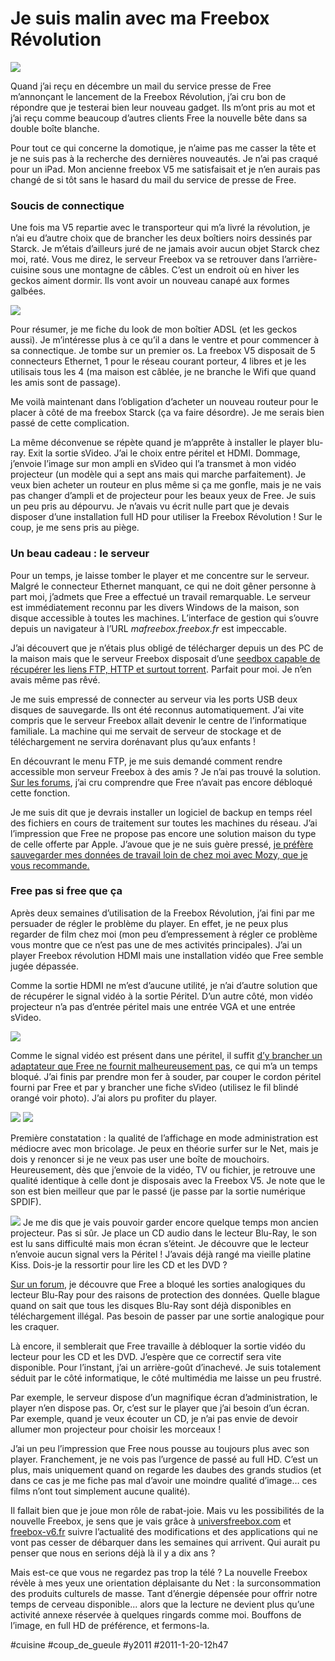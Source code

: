 # Je suis malin avec ma Freebox Révolution

![](_i/adaptateur-peritel-malefemelle-3xrca-s-video-64112891.webp)

Quand j’ai reçu en décembre un mail du service presse de Free m’annonçant le lancement de la Freebox Révolution, j’ai cru bon de répondre que je testerai bien leur nouveau gadget. Ils m’ont pris au mot et j’ai reçu comme beaucoup d’autres clients Free la nouvelle bête dans sa double boîte blanche.

Pour tout ce qui concerne la domotique, je n’aime pas me casser la tête et je ne suis pas à la recherche des dernières nouveautés. Je n’ai pas craqué pour un iPad. Mon ancienne freebox V5 me satisfaisait et je n’en aurais pas changé de si tôt sans le hasard du mail du service de presse de Free.

### Soucis de connectique

Une fois ma V5 repartie avec le transporteur qui m’a livré la révolution, je n’ai eu d’autre choix que de brancher les deux boîtiers noirs dessinés par Starck. Je m’étais d’ailleurs juré de ne jamais avoir aucun objet Starck chez moi, raté. Vous me direz, le serveur Freebox va se retrouver dans l’arrière-cuisine sous une montagne de câbles. C’est un endroit où en hiver les geckos aiment dormir. Ils vont avoir un nouveau canapé aux formes galbées.

![](_i/free1.webp)

Pour résumer, je me fiche du look de mon boîtier ADSL (et les geckos aussi). Je m’intéresse plus à ce qu’il a dans le ventre et pour commencer à sa connectique. Je tombe sur un premier os. La freebox V5 disposait de 5 connecteurs Ethernet, 1 pour le réseau courant porteur, 4 libres et je les utilisais tous les 4 (ma maison est câblée, je ne branche le Wifi que quand les amis sont de passage).

Me voilà maintenant dans l’obligation d’acheter un nouveau routeur pour le placer à côté de ma freebox Starck (ça va faire désordre). Je me serais bien passé de cette complication.

La même déconvenue se répète quand je m’apprête à installer le player blu-ray. Exit la sortie sVideo. J’ai le choix entre péritel et HDMI. Dommage, j’envoie l’image sur mon ampli en sVideo qui l’a transmet à mon vidéo projecteur (un modèle qui a sept ans mais qui marche parfaitement). Je veux bien acheter un routeur en plus même si ça me gonfle, mais je ne vais pas changer d’ampli et de projecteur pour les beaux yeux de Free. Je suis un peu pris au dépourvu. Je n’avais vu écrit nulle part que je devais disposer d’une installation full HD pour utiliser la Freebox Révolution ! Sur le coup, je me sens pris au piège.

### Un beau cadeau : le serveur

Pour un temps, je laisse tomber le player et me concentre sur le serveur. Malgré le connecteur Ethernet manquant, ce qui ne doit gêner personne à part moi, j’admets que Free a effectué un travail remarquable. Le serveur est immédiatement reconnu par les divers Windows de la maison, son disque accessible à toutes les machines. L’interface de gestion qui s’ouvre depuis un navigateur à l’URL *mafreebox.freebox.fr* est impeccable.

J’ai découvert que je n’étais plus obligé de télécharger depuis un des PC de la maison mais que le serveur Freebox disposait d’une [seedbox capable de récupérer les liens FTP, HTTP et surtout torrent](http://www.universfreebox.com/article13048.html). Parfait pour moi. Je n’en avais même pas rêvé.

Je me suis empressé de connecter au serveur via les ports USB deux disques de sauvegarde. Ils ont été reconnus automatiquement. J’ai vite compris que le serveur Freebox allait devenir le centre de l’informatique familiale. La machine qui me servait de serveur de stockage et de téléchargement ne servira dorénavant plus qu’aux enfants !

En découvrant le menu FTP, je me suis demandé comment rendre accessible mon serveur Freebox à des amis ? Je n’ai pas trouvé la solution. [Sur les forums](http://freebox.toosurtoo.com/forum/viewtopic.php?f=4&t=659), j’ai cru comprendre que Free n’avait pas encore débloqué cette fonction.

Je me suis dit que je devrais installer un logiciel de backup en temps réel des fichiers en cours de traitement sur toutes les machines du réseau. J’ai l’impression que Free ne propose pas encore une solution maison du type de celle offerte par Apple. J’avoue que je ne suis guère pressé, [je préfère sauvegarder mes données de travail loin de chez moi avec Mozy, que je vous recommande.](https://mozy.com/?ref=C8TWQ5)

### Free pas si free que ça

Après deux semaines d’utilisation de la Freebox Révolution, j’ai fini par me persuader de régler le problème du player. En effet, je ne peux plus regarder de film chez moi (mon peu d’empressement à régler ce problème vous montre que ce n’est pas une de mes activités principales). J’ai un player Freebox révolution HDMI mais une installation vidéo que Free semble jugée dépassée.

Comme la sortie HDMI ne m’est d’aucune utilité, je n’ai d’autre solution que de récupérer le signal vidéo à la sortie Péritel. D’un autre côté, mon vidéo projecteur n’a pas d’entrée péritel mais une entrée VGA et une entrée sVideo.

[![](_i/scart_adap1.gif)](http://pinouts.ru/VideoCables/scart_adapter_pinout.shtml)

Comme le signal vidéo est présent dans une péritel, il suffit [d’y brancher un adaptateur que Free ne fournit malheureusement pas](http://www.amazon.fr/Adaptateur-P%C3%A9ritel-gigogne-femelle-InETOut/dp/B0017ZH80C/ref=dp_cp_ob_ce_image_1), ce qui m’a un temps bloqué. J’ai finis par prendre mon fer à souder, par couper le cordon péritel fourni par Free et par y brancher une fiche sVideo (utilisez le fil blindé orangé voir photo). J’ai alors pu profiter du player.

[![](None)](http://www.amazon.fr/Adaptateur-P%C3%A9ritel-gigogne-femelle-InETOut/dp/B0017ZH80C/ref=dp_cp_ob_ce_image_1)
![](_i/free2.webp)

Première constatation : la qualité de l’affichage en mode administration est médiocre avec mon bricolage. Je peux en théorie surfer sur le Net, mais je dois y renoncer si je ne veux pas user une boîte de mouchoirs. Heureusement, dès que j’envoie de la vidéo, TV ou fichier, je retrouve une qualité identique à celle dont je disposais avec la Freebox V5. Je note que le son est bien meilleur que par le passé (je passe par la sortie numérique SPDIF).

![](_i/free3.webp)
Je me dis que je vais pouvoir garder encore quelque temps mon ancien projecteur. Pas si sûr. Je place un CD audio dans le lecteur Blu-Ray, le son est lu sans difficulté mais mon écran s’éteint. Je découvre que le lecteur n’envoie aucun signal vers la Péritel ! J’avais déjà rangé ma vieille platine Kiss. Dois-je la ressortir pour lire les CD et les DVD ?

[Sur un forum](http://www.freebox-v6.fr/index.php/blog/article/42/Le-lecteur-Blu-ray-de-la-V6-incompatible-avec-la-pritel), je découvre que Free a bloqué les sorties analogiques du lecteur Blu-Ray pour des raisons de protection des données. Quelle blague quand on sait que tous les disques Blu-Ray sont déjà disponibles en téléchargement illégal. Pas besoin de passer par une sortie analogique pour les craquer.

Là encore, il semblerait que Free travaille à débloquer la sortie vidéo du lecteur pour les CD et les DVD. J’espère que ce correctif sera vite disponible. Pour l’instant, j’ai un arrière-goût d’inachevé. Je suis totalement séduit par le côté informatique, le côté multimédia me laisse un peu frustré.

Par exemple, le serveur dispose d’un magnifique écran d’administration, le player n’en dispose pas. Or, c’est sur le player que j’ai besoin d’un écran. Par exemple, quand je veux écouter un CD, je n’ai pas envie de devoir allumer mon projecteur pour choisir les morceaux !

J’ai un peu l’impression que Free nous pousse au toujours plus avec son player. Franchement, je ne vois pas l’urgence de passé au full HD. C’est un plus, mais uniquement quand on regarde les daubes des grands studios (et dans ce cas je me fiche pas mal d’avoir une moindre qualité d’image… ces films n’ont tout simplement aucune qualité).

Il fallait bien que je joue mon rôle de rabat-joie. Mais vu les possibilités de la nouvelle Freebox, je sens que je vais grâce à [universfreebox.com](http://www.universfreebox.com/) et [freebox-v6.fr](http://www.freebox-v6.fr/) suivre l’actualité des modifications et des applications qui ne vont pas cesser de débarquer dans les semaines qui arrivent. Qui aurait pu penser que nous en serions déjà là il y a dix ans ?

Mais est-ce que vous ne regardez pas trop la télé ? La nouvelle Freebox révèle à mes yeux une orientation déplaisante du Net : la surconsommation des produits culturels de masse. Tant d’énergie dépensée pour offrir notre temps de cerveau disponible... alors que la lecture ne devient plus qu’une activité annexe réservée à quelques ringards comme moi. Bouffons de l’image, en full HD de préférence, et fermons-la.

#cuisine #coup_de_gueule #y2011 #2011-1-20-12h47

